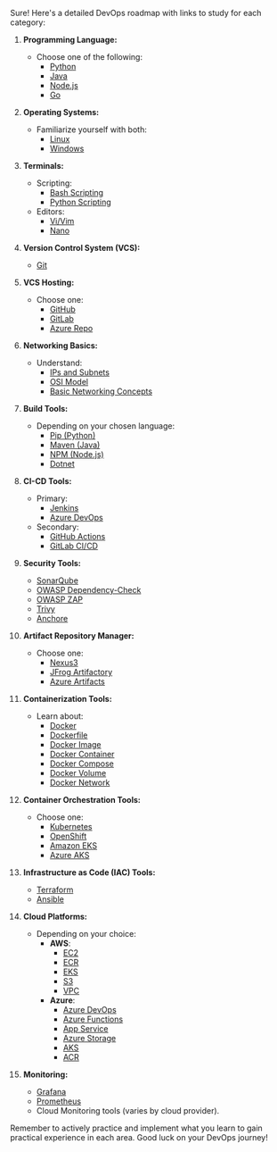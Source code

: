 Sure! Here's a detailed DevOps roadmap with links to study for each category:

1. **Programming Language:**
   - Choose one of the following: 
     - [Python](https://docs.python.org/3/)
     - [Java](https://docs.oracle.com/en/java/)
     - [Node.js](https://nodejs.org/en/docs/)
     - [Go](https://golang.org/doc/)

2. **Operating Systems:**
   - Familiarize yourself with both:
     - [Linux](https://www.linux.org/)
     - [Windows](https://docs.microsoft.com/en-us/windows/)

3. **Terminals:**
   - Scripting:
     - [Bash Scripting](https://www.gnu.org/software/bash/manual/)
     - [Python Scripting](https://docs.python.org/3/tutorial/index.html)
   - Editors:
     - [Vi/Vim](https://vimhelp.org/)
     - [Nano](https://www.nano-editor.org/dist/latest/)

4. **Version Control System (VCS):**
   - [Git](https://git-scm.com/doc)

5. **VCS Hosting:**
   - Choose one:
     - [GitHub](https://docs.github.com/en)
     - [GitLab](https://docs.gitlab.com/)
     - [Azure Repo](https://docs.microsoft.com/en-us/azure/devops/repos/?view=azure-devops)

6. **Networking Basics:**
   - Understand:
     - [IPs and Subnets](https://docs.oracle.com/cd/E19455-01/806-0916/6ja85397h/index.html)
     - [OSI Model](https://www.cloudflare.com/learning/ddos/glossary/open-systems-interconnection-model-osi/)
     - [Basic Networking Concepts](https://www.networkworld.com/article/3268442/computer-networking-basics-introduction.html)

7. **Build Tools:**
   - Depending on your chosen language:
     - [Pip (Python)](https://pip.pypa.io/en/stable/)
     - [Maven (Java)](https://maven.apache.org/guides/index.html)
     - [NPM (Node.js)](https://docs.npmjs.com/)
     - [Dotnet](https://docs.microsoft.com/en-us/dotnet/core/)

8. **CI-CD Tools:**
   - Primary:
     - [Jenkins](https://www.jenkins.io/doc/)
     - [Azure DevOps](https://docs.microsoft.com/en-us/azure/devops/?view=azure-devops)
   - Secondary:
     - [GitHub Actions](https://docs.github.com/en/actions)
     - [GitLab CI/CD](https://docs.gitlab.com/ee/ci/)

9. **Security Tools:**
   - [SonarQube](https://docs.sonarqube.org/)
   - [OWASP Dependency-Check](https://jeremylong.github.io/DependencyCheck/)
   - [OWASP ZAP](https://www.zaproxy.org/docs/)
   - [Trivy](https://aquasecurity.github.io/trivy/v0.19.2/)
   - [Anchore](https://anchore.com/documentation/)

10. **Artifact Repository Manager:**
    - Choose one:
      - [Nexus3](https://help.sonatype.com/repomanager3)
      - [JFrog Artifactory](https://www.jfrog.com/confluence/)
      - [Azure Artifacts](https://learn.microsoft.com/en-us/azure/devops/artifacts/get-started-artifacts-cli?view=azure-devops)

11. **Containerization Tools:**
    - Learn about:
      - [Docker](https://docs.docker.com/get-started/)
      - [Dockerfile](https://docs.docker.com/engine/reference/builder/)
      - [Docker Image](https://docs.docker.com/glossary/)
      - [Docker Container](https://docs.docker.com/glossary/)
      - [Docker Compose](https://docs.docker.com/compose/)
      - [Docker Volume](https://docs.docker.com/storage/volumes/)
      - [Docker Network](https://docs.docker.com/network/)

12. **Container Orchestration Tools:**
    - Choose one:
      - [Kubernetes](https://kubernetes.io/docs/home/)
      - [OpenShift](https://docs.openshift.com/)
      - [Amazon EKS](https://aws.amazon.com/eks/getting-started/)
      - [Azure AKS](https://docs.microsoft.com/en-us/azure/aks/)

13. **Infrastructure as Code (IAC) Tools:**
    - [Terraform](https://www.terraform.io/docs/index.html)
    - [Ansible](https://docs.ansible.com/ansible/latest/index.html)

14. **Cloud Platforms:**
    - Depending on your choice:
      - **AWS**:
        - [EC2](https://docs.aws.amazon.com/ec2/index.html)
        - [ECR](https://docs.aws.amazon.com/ecr/index.html)
        - [EKS](https://aws.amazon.com/eks/getting-started/)
        - [S3](https://docs.aws.amazon.com/s3/index.html)
        - [VPC](https://aws.amazon.com/vpc/)
      - **Azure**:
        - [Azure DevOps](https://docs.microsoft.com/en-us/azure/devops/?view=azure-devops)
        - [Azure Functions](https://docs.microsoft.com/en-us/azure/azure-functions/)
        - [App Service](https://docs.microsoft.com/en-us/azure/app-service/)
        - [Azure Storage](https://docs.microsoft.com/en-us/azure/storage/)
        - [AKS](https://docs.microsoft.com/en-us/azure/aks/)
        - [ACR](https://docs.microsoft.com/en-us/azure/container-registry/)

15. **Monitoring:**
    - [Grafana](https://grafana.com/docs/grafana/latest/getting-started/getting-started-home/)
    - [Prometheus](https://prometheus.io/docs/introduction/overview/)
    - Cloud Monitoring tools (varies by cloud provider).

Remember to actively practice and implement what you learn to gain practical experience in each area. Good luck on your DevOps journey!
